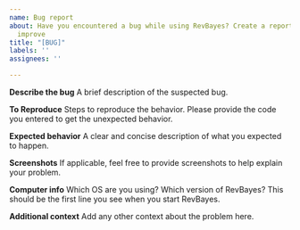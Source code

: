 ```yaml
---
name: Bug report
about: Have you encountered a bug while using RevBayes? Create a report to help us
  improve
title: "[BUG]"
labels: ''
assignees: ''

---
```


**Describe the bug**
A  brief description of the suspected bug.

**To Reproduce**
Steps to reproduce the behavior. Please provide the code you entered to get the unexpected behavior.

**Expected behavior**
A clear and concise description of what you expected to happen.

**Screenshots**
If applicable, feel free to provide screenshots to help explain your problem.

**Computer info**
Which OS are you using? Which version of RevBayes? This should be the first line you see when you start RevBayes.

**Additional context**
Add any other context about the problem here.
